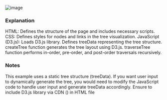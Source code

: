 ![image](https://github.com/user-attachments/assets/2e698ded-1ffc-4bde-ae57-a1ddb523480c)



### Explanation
HTML: Defines the structure of the page and includes necessary scripts.
CSS: Defines styles for nodes and links in the tree visualization.
JavaScript (D3.js):
Loads D3.js library.
Defines treeData representing the tree structure.
createTree function generates the tree layout using D3.js.
traverseTree function performs in-order, pre-order, and post-order traversals recursively.

### Notes
This example uses a static tree structure (treeData). If you want user input to dynamically generate the tree, you would need to modify the JavaScript code to handle user input and generate treeData accordingly.
Ensure to include D3.js library via CDN (<script src="https://d3js.org/d3.v7.min.js"></script>) in HTML file
